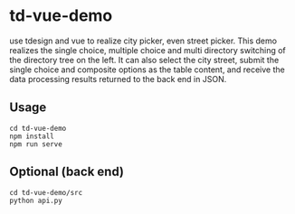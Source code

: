 # td-vue-demo
use tdesign and vue to realize city picker, even street picker. This demo realizes the single choice, multiple choice and multi directory switching of the directory tree on the left. It can also select the city street, submit the single choice and composite options as the table content, and receive the data processing results returned to the back end in JSON.

## Usage
```
cd td-vue-demo
npm install
npm run serve
```

## Optional (back end)
```
cd td-vue-demo/src
python api.py
```
